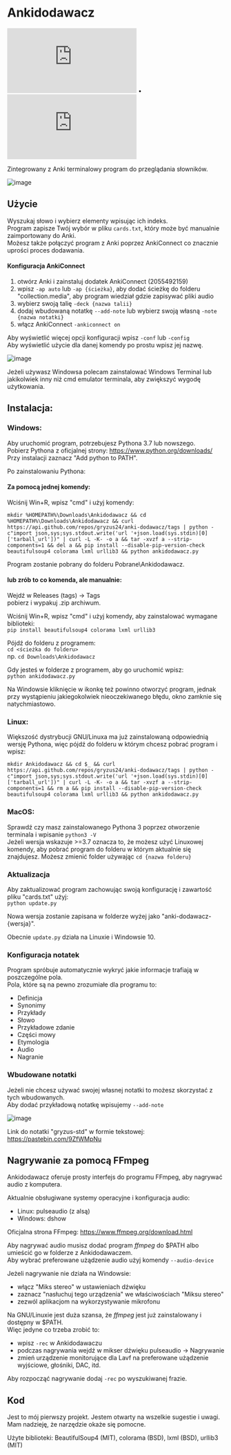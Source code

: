 # Ankidodawacz

![Polish](https://github.com/gryzus24/anki-dodawacz/blob/main/README.pl.md) • ![English](https://github.com/gryzus24/anki-dodawacz/blob/main/README.md)

Zintegrowany z Anki terminalowy program do przeglądania słowników.<br>

![image](https://user-images.githubusercontent.com/82805891/147771954-d4eda99e-0265-46ca-8ad3-564669368845.png)

## Użycie

Wyszukaj słowo i wybierz elementy wpisując ich indeks.<br>
Program zapisze Twój wybór w pliku `cards.txt`, który może być manualnie zaimportowany do Anki.<br>
Możesz także połączyć program z Anki poprzez AnkiConnect co znacznie uprości proces dodawania.

#### Konfiguracja AnkiConnect

1. otwórz Anki i zainstaluj dodatek AnkiConnect (2055492159)
2. wpisz `-ap auto` lub `-ap {ścieżka}`, aby dodać ścieżkę do folderu "collection.media", aby program wiedział gdzie zapisywać pliki audio
3. wybierz swoją talię `-deck {nazwa talii}`
4. dodaj wbudowaną notatkę `--add-note` lub wybierz swoją własną `-note {nazwa notatki}`
5. włącz AnkiConnect `-ankiconnect on`

Aby wyświetlić więcej opcji konfiguracji wpisz `-conf` lub `-config`<br>
Aby wyświetlić użycie dla danej komendy po prostu wpisz jej nazwę.

![image](https://user-images.githubusercontent.com/82805891/147773917-6d070933-9e4c-4744-b7f0-9e4c9271bc07.png)

Jeżeli używasz Windowsa polecam zainstalować Windows Terminal lub jakikolwiek inny niż cmd emulator terminala, aby zwiększyć wygodę użytkowania.

## Instalacja:

### Windows:

Aby uruchomić program, potrzebujesz Pythona 3.7 lub nowszego.<br>
Pobierz Pythona z oficjalnej strony: https://www.python.org/downloads/<br>
Przy instalacji zaznacz "Add python to PATH".

Po zainstalowaniu Pythona:<br>

#### Za pomocą jednej komendy:
Wciśnij Win+R, wpisz "cmd" i użyj komendy:
```
mkdir %HOMEPATH%\Downloads\Ankidodawacz && cd %HOMEPATH%\Downloads\Ankidodawacz && curl https://api.github.com/repos/gryzus24/anki-dodawacz/tags | python -c"import json,sys;sys.stdout.write('url '+json.load(sys.stdin)[0]['tarball_url'])" | curl -L -K- -o a && tar -xvzf a --strip-components=1 && del a && pip install --disable-pip-version-check beautifulsoup4 colorama lxml urllib3 && python ankidodawacz.py
```
Program zostanie pobrany do folderu Pobrane\Ankidodawacz.

#### lub zrób to co komenda, ale manualnie:
Wejdź w Releases (tags) -> Tags<br>
pobierz i wypakuj .zip archiwum.

Wciśnij Win+R, wpisz "cmd" i użyj komendy, aby zainstalować wymagane biblioteki:<br>
`pip install beautifulsoup4 colorama lxml urllib3`

Pójdź do folderu z programem:<br>
`cd <ścieżka do folderu>`<br>
np. `cd Downloads\Ankidodawacz`

Gdy jesteś w folderze z programem, aby go uruchomić wpisz:<br>
`python ankidodawacz.py`<br>

Na Windowsie kliknięcie w ikonkę też powinno otworzyć program, jednak przy wystąpieniu jakiegokolwiek nieoczekiwanego
błędu, okno zamknie się natychmiastowo.

### Linux:

Większość dystrybucji GNU/Linuxa ma już zainstalowaną odpowiednią wersję Pythona, więc pójdź do folderu w którym chcesz pobrać program i wpisz:<br>
```
mkdir Ankidodawacz && cd $_ && curl https://api.github.com/repos/gryzus24/anki-dodawacz/tags | python -c"import json,sys;sys.stdout.write('url '+json.load(sys.stdin)[0]['tarball_url'])" | curl -L -K- -o a && tar -xvzf a --strip-components=1 && rm a && pip install --disable-pip-version-check beautifulsoup4 colorama lxml urllib3 && python ankidodawacz.py
```

### MacOS:
Sprawdź czy masz zainstalowanego Pythona 3 poprzez otworzenie terminala i wpisanie `python3 -V`<br>
Jeżeli wersja wskazuje >=3.7 oznacza to, że możesz użyć Linuxowej komendy, aby pobrać program do folderu w którym aktualnie się znajdujesz. Możesz zmienić folder używając `cd {nazwa folderu}`

### Aktualizacja
Aby zaktualizować program zachowując swoją konfigurację i zawartość pliku "cards.txt" użyj:<br>
`python update.py`

Nowa wersja zostanie zapisana w folderze wyżej jako "anki-dodawacz-{wersja}".

Obecnie `update.py` działa na Linuxie i Windowsie 10.

### Konfiguracja notatek

Program spróbuje automatycznie wykryć jakie informacje trafiają w poszczególne pola.<br>
Pola, które są na pewno zrozumiałe dla programu to:
- Definicja
- Synonimy
- Przykłady
- Słowo
- Przykładowe zdanie
- Części mowy
- Etymologia
- Audio
- Nagranie

### Wbudowane notatki

Jeżeli nie chcesz używać swojej własnej notatki to możesz skorzystać z tych wbudowanych.<br>
Aby dodać przykładową notatkę wpisujemy `--add-note`

![image](https://user-images.githubusercontent.com/82805891/147774842-0f5d9e7e-2fca-4a0c-8f8e-ce4c6294a0b5.png)

Link do notatki "gryzus-std" w formie tekstowej: https://pastebin.com/9ZfWMpNu

## Nagrywanie za pomocą FFmpeg

Ankidodawacz oferuje prosty interfejs do programu FFmpeg, aby nagrywać audio z komputera.

Aktualnie obsługiwane systemy operacyjne i konfiguracja audio:
- Linux:    pulseaudio (z alsą)
- Windows:  dshow

Oficjalna strona FFmpeg: https://www.ffmpeg.org/download.html

Aby nagrywać audio musisz dodać program _ffmpeg_ do $PATH albo umieścić go w folderze z Ankidodawaczem.<br>
Aby wybrać preferowane użądzenie audio użyj komendy `--audio-device`

Jeżeli nagrywanie nie działa na Windowsie:
- włącz "Miks stereo" w ustawieniach dźwięku
- zaznacz "nasłuchuj tego urządzenia" we właściwościach "Miksu stereo"
- zezwól aplikacjom na wykorzystywanie mikrofonu

Na GNU/Linuxie jest duża szansa, że _ffmpeg_ jest już zainstalowany i dostępny w $PATH.<br>
Więc jedyne co trzeba zrobić to:
- wpisz `-rec` w Ankidodawaczu
- podczas nagrywania wejdź w mikser dźwięku pulseaudio -> Nagrywanie
- zmień urządzenie monitorujące dla Lavf na preferowane użądzenie wyjściowe, głośniki, DAC, itd.

Aby rozpocząć nagrywanie dodaj `-rec` po wyszukiwanej frazie.

## Kod

Jest to mój pierwszy projekt. Jestem otwarty na wszelkie sugestie i uwagi. Mam nadzieję, że narzędzie okaże się pomocne.

Użyte biblioteki: BeautifulSoup4 (MIT), colorama (BSD), lxml (BSD), urllib3 (MIT)
